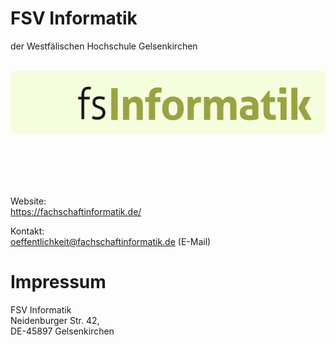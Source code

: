 # FSV Informatik 

der Westfälischen Hochschule Gelsenkirchen<br><br>

![fsvlogo](../img/fsv_LOGO_720p.png)

<br><br><br><br>

Website:<br>
https://fachschaftinformatik.de/

Kontakt:<br>
oeffentlichkeit@fachschaftinformatik.de (E-Mail)



# Impressum
FSV Informatik<br>
Neidenburger Str. 42,<br>
DE-45897 Gelsenkirchen<br>
